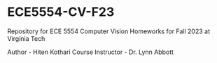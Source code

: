 # ECE5554-CV-F23
 Repository for ECE 5554 Computer Vision Homeworks for Fall 2023 at Virginia Tech

Author - Hiten Kothari
Course Instructor - Dr. Lynn Abbott